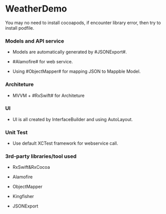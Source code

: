 # WeatherDemo



You may no need to install cocoapods, if encounter library error, then try to install podfile.

### Models and API service ###
* Models are automatically generated by #JSONExport#.

* #Alamofire# for web service.

* Using #ObjectMapper# for mapping JSON to Mappble Model.


### Architeture ###
* MVVM + #RxSwift# for Architeture


### UI ###
* UI is all created by InterfaceBuilder and using AutoLayout.


### Unit Test ###
* Use default XCTest framework for webservice call.


### 3rd-party libraries/tool used ###
* RxSwift&RxCocoa

* Alamofire

* ObjectMapper

* Kingfisher

* JSONExport
